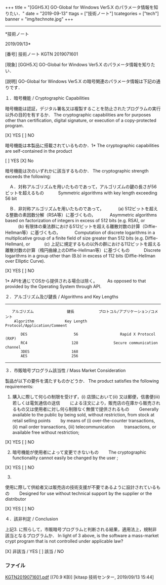 ﻿+++
title = "[GGH5.X] GO-Global for Windows Ver5.X のパラメータ情報を知りたい．"
date = "2019-09-13"
ttags = ["技術ノート"]
tcategories = ["tech"]
banner = "img/technote.jpg"
+++

-----------------------------------------------------------------------------------------------------------------------------

*技術ノート

2019/09/13*


[番号]
技術ノート KGTN 2019071601

[現象]
[GGH5.X] GO-Global for Windows Ver5.X のパラメータ情報を知りたい．

[説明]
GO-Global for Windows Ver5.X
の暗号関連のパラメータ情報は下記の通りです．

１．暗号機能 / Cryptographic Capabilities

暗号機能は認証，デジタル署名又は複製することを防止されたプログラムの実行以外の目的を有するか．
The cryptographic capabilities are for purposes other than
certification, digital signature, or execution of a copy-protected
program.

[X] YES [ ] NO

暗号機能は本製品に搭載されているものか．1*
The cryptographic capabilities are self-contained in the product

[ ] YES [X] No

暗号機能は次のいずれかに該当するものか．
The cryptographic strength exceeds the following:

　Ａ．対称アルゴリズムを用いたものであって，アルゴリズムの鍵の長さが56ビットを超えるもの
　　　Symmetric algorithms with key length exceeding 56 bit

　Ｂ．非対称アルゴリズムを用いたものであって，
　　　(a) 512ビットを超える整数の素因数分解（RSA等）に基づくもの，
　　　Asymmetric algorithms based on factorization of integers in excess
of 512 bits (e.g. RSA), or
　　　(b)
有限体の乗法群における512ビットを超える離散対数の計算（Diffie-Hellman等）に基づくもの，
　　　Computation of discrete logarithms in a multiplicative group of a
finite field of size greater than 512 bits (e.g. Diffie-Hellman), or
　　　(c)
上記に規定するもの以外の群における112ビットを超える離散対数の計算（楕円曲線上のDiffie-Hellman等）に基づくもの
　　　Discrete logarithms in a group other than (B.b) in excess of 112
bits (Diffie-Hellman over Elliptic Curve).

[X] YES [ ] NO

1* APIを通じてOSから提供される場合は除く。
　　As opposed to that provided by the Operating System through API.

２．アルゴリズム及び鍵長 / Algorithms and Key Lengths

  ----------------------- ----------------------- ---------------------------------------
       アルゴリズム               鍵長           プロトコル/アプリケーション/コメント
        Algorithm              Key Length            Protocol/Application/Comment

           DES                     56                   Rapid X Protocol (RXP)
           RC4                    128                Secure communication channel
           3DES                   168           
           AES                    256           
  ----------------------- ----------------------- ---------------------------------------

３．市販暗号プログラム該当性 / Mass Market Consideration

製品が以下の要件を満たすものかどうか．
The product satisfies the following requirements:

1) 購入に際して何らの制限を受けず，(i) 店頭において(ii)
又は郵便，信書便(iii) 若しくは電気通信の送信
　　による注文により，販売店の在庫から販売されるもの又は使用者に対し何ら制限なく無償で提供されるもの
　　Generally available to the public by being sold, without
restriction, from stock at retail selling points
　　by means of (i) over-the-counter transactions, (ii) mail order
transactions, (iii) telecommunication
　　transactions, or available free without restriction;

[X] YES [ ] NO

2) 暗号機能が使用者によって変更できないもの
　　The cryptographic functionality cannot easily be changed by the user
;

[X] YES [ ] NO

3)
使用に際して供給者又は販売店の技術支援が不要であるように設計されているもの
　　Designed for use without technical support by the supplier or the
distributor

[X] YES [ ] NO

４．該非判定 / Conclusion

上記3.
に照らして，市販暗号プログラムと判断される結果，適用法上，規制非該当となるプログラムか．
In light of 3 above, is the software a mass-market crypt program that is
not controlled under applicable law?

[X] 非該当 / YES [ ] 該当 / NO


### ファイル

 
 


[KGTN2019071601.pdf](http://techreport.kitasp.net/attachments/download/4333/KGTN2019071601.pdf)
 [(70.9 KB)] [kitasp 技術センター, 2019/09/13
15:44]


 


 

